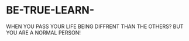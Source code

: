 # BE-TRUE-LEARN-
WHEN YOU PASS YOUR LIFE BEING DIFFRENT  THAN THE OTHERS? BUT YOU ARE A NORMAL PERSON! 
